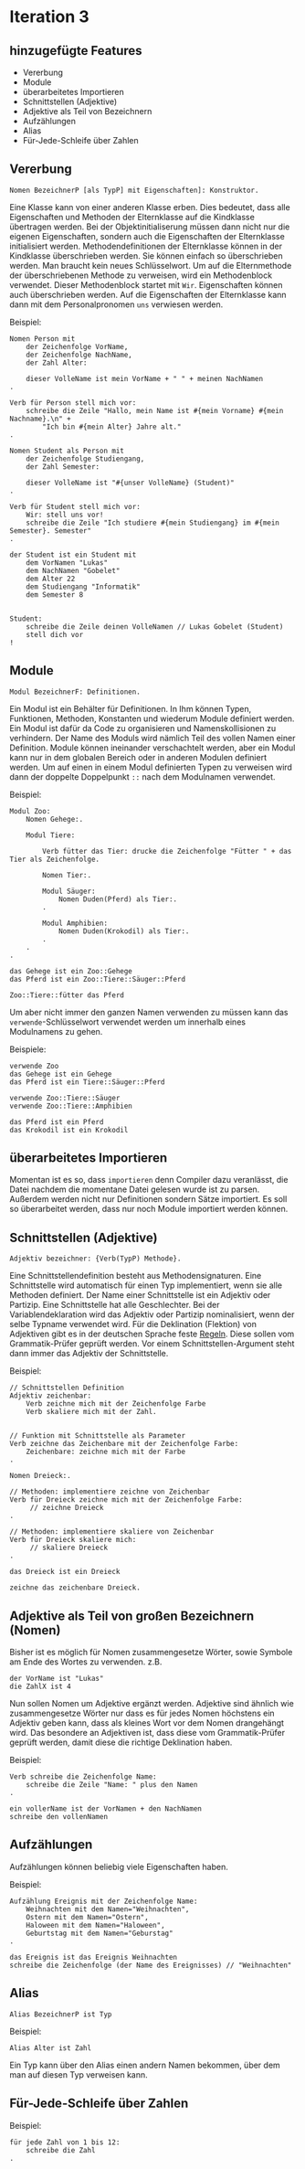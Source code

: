 # Iteration 3

## hinzugefügte Features
- Vererbung
- Module
- überarbeitetes Importieren
- Schnittstellen (Adjektive)
- Adjektive als Teil von Bezeichnern
- Aufzählungen
- Alias
- Für-Jede-Schleife über Zahlen

## Vererbung
`Nomen BezeichnerP [als TypP] mit Eigenschaften]: Konstruktor.`

Eine Klasse kann von einer anderen Klasse erben. Dies bedeutet, dass alle Eigenschaften und Methoden der
Elternklasse auf die Kindklasse übertragen werden.
Bei der Objektinitialiserung müssen dann nicht nur die eigenen Eigenschaften, sondern auch die Eigenschaften
der Elternklasse initialisiert werden.
Methodendefinitionen der Elternklasse können in der Kindklasse überschrieben werden. 
Sie können einfach so überschrieben werden. Man braucht kein neues Schlüsselwort.
Um auf die Elternmethode der überschriebenen Methode zu verweisen, wird ein Methodenblock verwendet.
Dieser Methodenblock startet mit `Wir`. Eigenschaften können auch überschrieben werden.
Auf die Eigenschaften der Elternklasse kann dann mit dem Personalpronomen `uns` verwiesen werden.

Beispiel:

```
Nomen Person mit 
    der Zeichenfolge VorName, 
    der Zeichenfolge NachName,
    der Zahl Alter:

    dieser VolleName ist mein VorName + " " + meinen NachNamen
.

Verb für Person stell mich vor:
    schreibe die Zeile "Hallo, mein Name ist #{mein Vorname} #{mein Nachname}.\n" +
        "Ich bin #{mein Alter} Jahre alt."
.

Nomen Student als Person mit 
    der Zeichenfolge Studiengang,
    der Zahl Semester:
    
    dieser VolleName ist "#{unser VolleName} (Student)"
.

Verb für Student stell mich vor:
    Wir: stell uns vor!
    schreibe die Zeile "Ich studiere #{mein Studiengang} im #{mein Semester}. Semester"
.

der Student ist ein Student mit 
    dem VorNamen "Lukas"
    dem NachNamen "Gobelet"
    dem Alter 22
    dem Studiengang "Informatik"
    dem Semester 8


Student: 
    schreibe die Zeile deinen VolleNamen // Lukas Gobelet (Student)
    stell dich vor
!
```


## Module

`Modul BezeichnerF: Definitionen.`

Ein Modul ist ein Behälter für Definitionen. In Ihm können Typen, Funktionen, Methoden, Konstanten und wiederum Module definiert werden.
Ein Modul ist dafür da Code zu organisieren und Namenskollisionen zu verhindern. Der Name des Moduls wird nämlich Teil des vollen Namen einer Definition.
Module können ineinander verschachtelt werden, aber ein Modul kann nur in dem globalen Bereich oder in anderen Modulen definiert werden. 
Um auf einen in einem Modul definierten Typen zu verweisen wird dann der doppelte Doppelpunkt `::` nach dem Modulnamen verwendet.

Beispiel:
```
Modul Zoo:
    Nomen Gehege:.

    Modul Tiere:

        Verb fütter das Tier: drucke die Zeichenfolge "Fütter " + das Tier als Zeichenfolge.
        
        Nomen Tier:.
        
        Modul Säuger:
            Nomen Duden(Pferd) als Tier:.
        .

        Modul Amphibien:
            Nomen Duden(Krokodil) als Tier:.
        .
    .
.

das Gehege ist ein Zoo::Gehege
das Pferd ist ein Zoo::Tiere::Säuger::Pferd

Zoo::Tiere::fütter das Pferd
```
Um aber nicht immer den ganzen Namen verwenden zu müssen kann das `verwende`-Schlüsselwort verwendet werden um innerhalb eines Modulnamens zu gehen.

Beispiele:
```
verwende Zoo
das Gehege ist ein Gehege
das Pferd ist ein Tiere::Säuger::Pferd
```

```
verwende Zoo::Tiere::Säuger
verwende Zoo::Tiere::Amphibien

das Pferd ist ein Pferd
das Krokodil ist ein Krokodil
```

## überarbeitetes Importieren
Momentan ist es so, dass `importieren` denn Compiler dazu veranlässt, die Datei nachdem die momentane Datei gelesen wurde ist zu parsen.
Außerdem werden nicht nur Definitionen sondern Sätze importiert.
Es soll so überarbeitet werden, dass nur noch Module importiert werden können.

## Schnittstellen (Adjektive)

`Adjektiv bezeichner: {Verb(TypP) Methode}.`

Eine Schnittstellendefinition besteht aus Methodensignaturen. Eine Schnittstelle wird automatisch für einen Typ
implementiert, wenn sie alle Methoden definiert. Der Name einer Schnittstelle ist ein Adjektiv oder Partizip.
Eine Schnittstelle hat alle Geschlechter. Bei der Variablendeklaration wird das Adjektiv oder Partizip nominalisiert, wenn
der selbe Typname verwendet wird. Für die Deklination (Flektion) von Adjektiven gibt es in der deutschen
Sprache feste [Regeln](https://deutsch.lingolia.com/de/grammatik/adjektive/deklination). Diese sollen vom Grammatik-Prüfer geprüft werden.
Vor einem Schnittstellen-Argument steht dann immer das Adjektiv der Schnittstelle.

Beispiel:

```
// Schnittstellen Definition
Adjektiv zeichenbar:
    Verb zeichne mich mit der Zeichenfolge Farbe
    Verb skaliere mich mit der Zahl.


// Funktion mit Schnittstelle als Parameter
Verb zeichne das Zeichenbare mit der Zeichenfolge Farbe: 
    Zeichenbare: zeichne mich mit der Farbe
.

Nomen Dreieck:.

// Methoden: implementiere zeichne von Zeichenbar
Verb für Dreieck zeichne mich mit der Zeichenfolge Farbe:
     // zeichne Dreieck
.

// Methoden: implementiere skaliere von Zeichenbar
Verb für Dreieck skaliere mich:
     // skaliere Dreieck
.

das Dreieck ist ein Dreieck

zeichne das zeichenbare Dreieck.
```

## Adjektive als Teil von großen Bezeichnern (Nomen)

Bisher ist es möglich für Nomen zusammengesetze Wörter, sowie Symbole am Ende des Wortes zu verwenden.
z.B.
```
der VorName ist "Lukas"
die ZahlX ist 4
```
Nun sollen Nomen um Adjektive ergänzt werden. Adjektive sind ähnlich wie zusammengesetze Wörter nur
dass es für jedes Nomen höchstens ein Adjektiv geben kann, dass als kleines Wort vor dem Nomen drangehängt wird.
Das besondere an Adjektiven ist, dass diese vom Grammatik-Prüfer geprüft werden, damit diese die richtige Deklination
haben.

Beispiel:

```
Verb schreibe die Zeichenfolge Name:
    schreibe die Zeile "Name: " plus den Namen
.

ein vollerName ist der VorNamen + den NachNamen
schreibe den vollenNamen
```

## Aufzählungen
Aufzählungen können beliebig viele Eigenschaften haben.


Beispiel:

```
Aufzählung Ereignis mit der Zeichenfolge Name:
    Weihnachten mit dem Namen="Weihnachten",
    Ostern mit dem Namen="Ostern",
    Haloween mit dem Namen="Haloween",
    Geburtstag mit dem Namen="Geburstag"
.

das Ereignis ist das Ereignis Weihnachten
schreibe die Zeichenfolge (der Name des Ereignisses) // "Weihnachten"
```

## Alias
`Alias BezeichnerP ist Typ`

Beispiel:

`Alias Alter ist Zahl`

Ein Typ kann über den Alias einen andern Namen bekommen, über dem man auf diesen Typ verweisen kann.

## Für-Jede-Schleife über Zahlen
Beispiel:

```
für jede Zahl von 1 bis 12:
    schreibe die Zahl 
.
```



